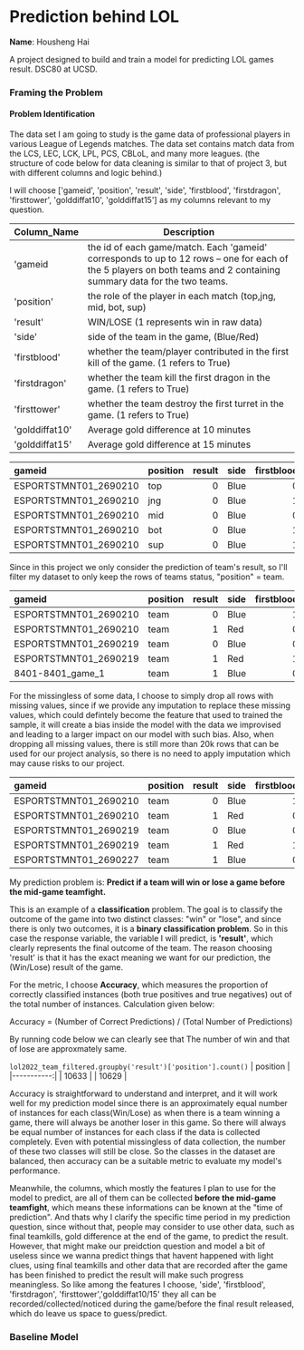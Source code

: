 # Prediction behind LOL
**Name**: Housheng Hai

A project designed to build and train a model for predicting LOL games result. DSC80 at UCSD.

### Framing the Problem
#### Problem Identification

The data set I am going to study is the game data of professional players in various League of Legends matches. The data set contains match data from the LCS, LEC, LCK, LPL, PCS, CBLoL, and many more leagues. (the structure of code below for data cleaning is similar to that of project 3, but with different columns and logic behind.)

I will choose ['gameid', 'position', 'result', 'side', 'firstblood', 'firstdragon', 'firsttower', 'golddiffat10', 'golddiffat15'] as my columns relevant to my question.

| Column_Name | Description |
| ----------- | ----------- |
| 'gameid | the id of each game/match. Each 'gameid' corresponds to up to 12 rows – one for each of the 5 players on both teams and 2 containing summary data for the two teams. |
| 'position' | the role of the player in each match (top,jng, mid, bot, sup) |
| 'result' | WIN/LOSE (1 represents win in raw data) |
| 'side' | side of the team in the game, (Blue/Red) |
| 'firstblood' | whether the team/player contributed in the first kill of the game. (1 refers to True) |
| 'firstdragon' | whether the team kill the first dragon in the game. (1 refers to True) |
| 'firsttower' | whether the team destroy the first turret in the game. (1 refers to True)|
| 'golddiffat10' | Average gold difference at 10 minutes |
| 'golddiffat15' | Average gold difference at 15 minutes |

| gameid                | position   |   result | side   |   firstblood |   firstdragon |   firsttower |   golddiffat10 |   golddiffat15 |
|:----------------------|:-----------|---------:|:-------|-------------:|--------------:|-------------:|---------------:|---------------:|
| ESPORTSTMNT01_2690210 | top        |        0 | Blue   |            0 |           nan |          nan |             52 |            391 |
| ESPORTSTMNT01_2690210 | jng        |        0 | Blue   |            1 |           nan |          nan |            485 |            541 |
| ESPORTSTMNT01_2690210 | mid        |        0 | Blue   |            0 |           nan |          nan |            162 |           -475 |
| ESPORTSTMNT01_2690210 | bot        |        0 | Blue   |            1 |           nan |          nan |            296 |           -793 |
| ESPORTSTMNT01_2690210 | sup        |        0 | Blue   |            1 |           nan |          nan |            528 |            443 |

Since in this project we only consider the prediction of team's result, so I'll filter my dataset to only keep the rows of teams status, "position" = team.

| gameid                | position   |   result | side   |   firstblood |   firstdragon |   firsttower |   golddiffat10 |   golddiffat15 |
|:----------------------|:-----------|---------:|:-------|-------------:|--------------:|-------------:|---------------:|---------------:|
| ESPORTSTMNT01_2690210 | team       |        0 | Blue   |            1 |             0 |            1 |           1523 |            107 |
| ESPORTSTMNT01_2690210 | team       |        1 | Red    |            0 |             1 |            0 |          -1523 |           -107 |
| ESPORTSTMNT01_2690219 | team       |        0 | Blue   |            0 |             0 |            0 |          -1619 |          -1763 |
| ESPORTSTMNT01_2690219 | team       |        1 | Red    |            1 |             1 |            1 |           1619 |           1763 |
| 8401-8401_game_1      | team       |        1 | Blue   |            0 |           nan |          nan |            nan |            nan |

For the missingless of some data, I choose to simply drop all rows with missing values, since if we provide any imputation to replace these missing values, which could defintely become the feature that used to trained the sample, it will create a bias inside the model with the data we improvised and leading to a larger impact on our model with such bias. Also, when dropping all missing values, there is still more than 20k rows that can be used for our project analysis, so there is no need to apply imputation which may cause risks to our project.

| gameid                | position   |   result | side   |   firstblood |   firstdragon |   firsttower |   golddiffat10 |   golddiffat15 |
|:----------------------|:-----------|---------:|:-------|-------------:|--------------:|-------------:|---------------:|---------------:|
| ESPORTSTMNT01_2690210 | team       |        0 | Blue   |            1 |             0 |            1 |           1523 |            107 |
| ESPORTSTMNT01_2690210 | team       |        1 | Red    |            0 |             1 |            0 |          -1523 |           -107 |
| ESPORTSTMNT01_2690219 | team       |        0 | Blue   |            0 |             0 |            0 |          -1619 |          -1763 |
| ESPORTSTMNT01_2690219 | team       |        1 | Red    |            1 |             1 |            1 |           1619 |           1763 |
| ESPORTSTMNT01_2690227 | team       |        1 | Blue   |            0 |             1 |            1 |           -103 |           1191 |

My prediction problem is: **Predict if a team will win or lose a game before the mid-game teamfight.**

This is an example of a **classification** problem. The goal is to classify the outcome of the game into two distinct classes: "win" or "lose", and since there is only two outcomes, it is a **binary classification problem**. So in this case the response variable, the variable I will predict, is **'result'**, which clearly represents the final outcome of the team. The reason choosing 'result' is that it has the exact meaning we want for our prediction, the (Win/Lose) result of the game.

For the metric, I choose **Accuracy**, which measures the proportion of correctly classified instances (both true positives and true negatives) out of the total number of instances. Calculation given below:

Accuracy = (Number of Correct Predictions) / (Total Number of Predictions)

By running code below we can clearly see that The number of win and that of lose are approxmately same.

`lol2022_team_filtered.groupby('result')['position'].count()`
|   position |
|-----------:|
|      10633 |
|      10629 |

Accuracy is straightforward to understand and interpret, and it will work well for my prediction model since there is an approximately equal number of instances for each class(Win/Lose) as when there is a team winning a game, there will always be another loser in this game. So there will always be equal number of instances for each class if the data is collected completely. Even with potential missingless of data collection, the number of these two classes will still be close. So the classes in the dataset are balanced, then accuracy can be a suitable metric to evaluate my model's performance.

Meanwhile, the columns, which mostly the features I plan to use for the model to predict, are all of them can be collected **before the mid-game teamfight**, which means these informations can be known at the "time of prediction". And thats why I clarify the specific time period in my prediction question, since without that, people may consider to use other data, such as final teamkills, gold difference at the end of the game, to predict the result. However, that might make our preidction question and model a bit of useless since we wanna predict things that havent happened with light clues, using final teamkills and other data that are recorded after the game has been finished to predict the result will make such progress meaningless. So like among the features I choose, 'side', 'firstblood', 'firstdragon', 'firsttower','golddiffat10/15' they all can be recorded/collected/noticed during the game/before the final result released, which do leave us space to guess/predict.

### Baseline Model










